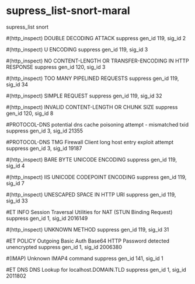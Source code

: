 # supress_list-snort-maral
supress_list snort

#(http_inspect) DOUBLE DECODING ATTACK
suppress gen_id 119, sig_id 2

#(http_inspect) U ENCODING
suppress gen_id 119, sig_id 3

#(http_inspect) NO CONTENT-LENGTH OR TRANSFER-ENCODING IN HTTP RESPONSE
suppress gen_id 120, sig_id 3

#(http_inspect) TOO MANY PIPELINED REQUESTS
suppress gen_id 119, sig_id 34

#(http_inspect) SIMPLE REQUEST
suppress gen_id 119, sig_id 32

#(http_inspect) INVALID CONTENT-LENGTH OR CHUNK SIZE
suppress gen_id 120, sig_id 8

#PROTOCOL-DNS potential dns cache poisoning attempt - mismatched txid
suppress gen_id 3, sig_id 21355

#PROTOCOL-DNS TMG Firewall Client long host entry exploit attempt
suppress gen_id 3, sig_id 19187

#(http_inspect) BARE BYTE UNICODE ENCODING
suppress gen_id 119, sig_id 4

#(http_inspect) IIS UNICODE CODEPOINT ENCODING
suppress gen_id 119, sig_id 7

#(http_inspect) UNESCAPED SPACE IN HTTP URI
suppress gen_id 119, sig_id 33

#ET INFO Session Traversal Utilities for NAT (STUN Binding Request)
suppress gen_id 1, sig_id 2016149

#(http_inspect) UNKNOWN METHOD
suppress gen_id 119, sig_id 31

#ET POLICY Outgoing Basic Auth Base64 HTTP Password detected unencrypted
suppress gen_id 1, sig_id 2006380

#(IMAP) Unknown IMAP4 command
suppress gen_id 141, sig_id 1

#ET DNS DNS Lookup for localhost.DOMAIN.TLD
suppress gen_id 1, sig_id 2011802

